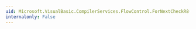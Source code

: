 ```yaml
---
uid: Microsoft.VisualBasic.CompilerServices.FlowControl.ForNextCheckR8(System.Double,System.Double,System.Double)
internalonly: False
---
```

